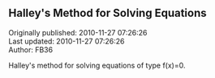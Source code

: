## Halley's Method for Solving Equations  
Originally published: 2010-11-27 07:26:26  
Last updated: 2010-11-27 07:26:26  
Author: FB36   
  
Halley's method for solving equations of type f(x)=0.